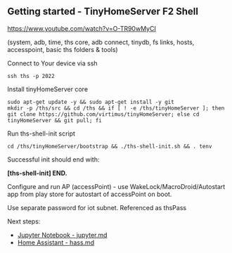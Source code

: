 
<!--
#@bashMarkupScript:0.0.1
#@depends:androidtv-userland

#### made on base of /i3c/dockerfiles/inb
#--upgrade was causing issues like https://github.com/preactjs/preact/issues/1775

#@param:thsIntStoragePath:/storage/self/primary/Android/data/tech.ula/files/storage
#@param:thsExtStoragePath:/storage/*-*/Android/data/tech.ula/files/storage
#@param:thsRootUL:/data/data/tech.ula/files/1/
#@param:thsRootAnd:/host-rootfs
#@param:hostapdBin:/vendor/bin/hw/hostapd
#@param:hostapdConf:/data/vendor/wifi/hostapd/hostapd_wlan0.conf

-->

## Getting started - TinyHomeServer F2 Shell

https://www.youtube.com/watch?v=O-TR90wMyCI

(system, adb, time, ths core, adb connect, tinydb, fs links, hosts, accesspoint, basic ths folders & tools)

Connect to Your device via ssh 
```
ssh ths -p 2022
```

Install tinyHomeServer core
```
sudo apt-get update -y && sudo apt-get install -y git 
mkdir -p /ths/src && cd /ths && if [ ! -e /ths/tinyHomeServer ]; then git clone https://github.com/virtimus/tinyHomeServer; else cd tinyHomeServer && git pull; fi
```

Run ths-shell-init script
```
cd /ths/tinyHomeServer/bootstrap && ./ths-shell-init.sh && . tenv
```
Successful init should end with:

**\[ths-shell-init\] END.**


Configure and run AP (accessPoint) - use WakeLock/MacroDroid/Autostart app from play store for autostart of accessPoint on boot.

Use separate password for iot subnet. Referenced as thsPass

<!--
You can also use procifed script tap-start (currently implementation hardly depends on android settings ui)
#```
#chmod og+x /ths/tinyHomeServer/bin/tap-start
#/ths/tinyHomeServer/bin/tap-start
#```
-->


Next steps: 

- [Jupyter Notebook - jupyter.md](../features/jupyter.md)
- [Home Assistant - hass.md](../features/hass.md)
